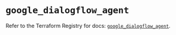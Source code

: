 # `google_dialogflow_agent`

Refer to the Terraform Registry for docs: [`google_dialogflow_agent`](https://registry.terraform.io/providers/hashicorp/google/6.36.0/docs/resources/dialogflow_agent).
